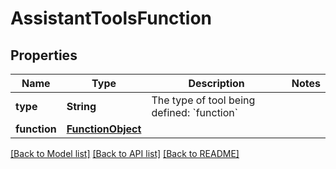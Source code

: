 # AssistantToolsFunction

## Properties
Name | Type | Description | Notes
------------ | ------------- | ------------- | -------------
**type** | **String** | The type of tool being defined: &#x60;function&#x60; | 
**function** | [**FunctionObject**](FunctionObject.md) |  | 

[[Back to Model list]](../README.md#documentation-for-models) [[Back to API list]](../README.md#documentation-for-api-endpoints) [[Back to README]](../README.md)


